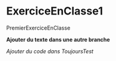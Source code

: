 # ExerciceEnClasse1
PremierExerciceEnClasse

**Ajouter du texte dans une autre branche**

*Ajouter du code dans ToujoursTest*